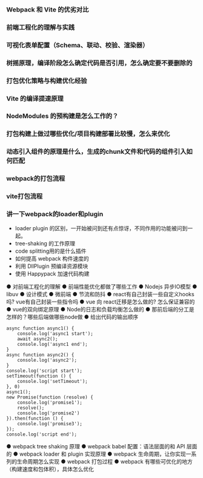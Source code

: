 ### Webpack 和 Vite 的优劣对比

### 前端工程化的理解与实践

### 可视化表单配置（Schema、联动、校验、渲染器）

### 树摇原理，编译阶段怎么确定代码是否引用，怎么确定要不要删除的

### 打包优化策略与构建优化经验

### Vite 的编译提速原理

### NodeModules 的预构建是怎么工作的？

### 打包构建上做过哪些优化/项目构建部署比较慢，怎么来优化

### 动态引入组件的原理是什么，生成的chunk文件和代码的组件引入如何匹配

### webpack的打包流程

### vite打包流程

### 讲一下webpack的loader和plugin

- loader plugin 的区别，一开始被问到还有点惊讶，不同作用的功能被问到一起。
- tree-shaking 的工作原理
- code splitting用的是什么插件
- 如何提高 webpack 构件速度的 
- 利用 DllPlugin 预编译资源模块
- 使用 Happypack 加速代码构建


● 对前端工程化的理解
● 前端性能优化都做了哪些工作
● Nodejs 异步IO模型
● libuv
● 设计模式
● 微前端
● 节流和防抖
● react有自己封装一些自定义hooks吗? vue有自己封装一些指令吗
● vue 向 react迁移是怎么做的? 怎么保证兼容的
● vue的双向绑定原理
● Node的日志和负载均衡怎么做的
● 那前后端的分工是怎样的？哪些后端做哪些node做
● 给出代码的输出顺序
```
async function async1() {
    console.log('async1 start');
    await async2();
    console.log('async1 end');
}
async function async2() {
    console.log('async2');
}
console.log('script start');
setTimeout(function () {
    console.log('setTimeout');
}, 0)
async1();
new Promise(function (resolve) {
    console.log('promise1');
    resolve();
    console.log('promise2')
}).then(function () {
    console.log('promise3');
});
console.log('script end');
```

● webpack tree shaking 原理
● webpack babel 配置：语法层面的和 API 层面的
● webpack loader 和 plugin 实现原理
● webpack 生命周期，让你实现一系列的生命周期怎么实现
● webpack 打包过程
● webpack 有哪些可优化的地方（构建速度和包体积），具体怎么优化